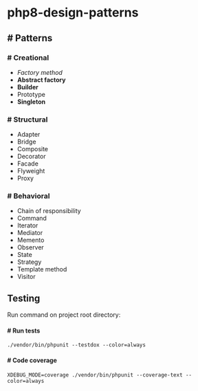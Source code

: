 # php8-design-patterns

## # Patterns

### # Creational
* *Factory method*
* **Abstract factory**
* **Builder**
* Prototype
* **Singleton**

### # Structural
* Adapter
* Bridge
* Composite
* Decorator
* Facade
* Flyweight
* Proxy

### # Behavioral
* Chain of responsibility
* Command
* Iterator
* Mediator
* Memento
* Observer
* State
* Strategy
* Template method
* Visitor

## Testing
Run command on project root directory:

#### # Run tests
```console
./vendor/bin/phpunit --testdox --color=always
```

#### # Code coverage
```console
XDEBUG_MODE=coverage ./vendor/bin/phpunit --coverage-text --color=always
```